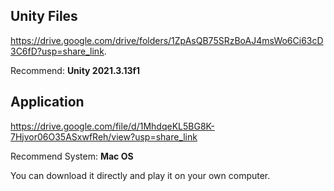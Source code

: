 ## Unity Files
https://drive.google.com/drive/folders/1ZpAsQB75SRzBoAJ4msWo6Ci63cD3C6fD?usp=share_link. 

Recommend: **Unity 2021.3.13f1**

## Application
  https://drive.google.com/file/d/1MhdqeKL5BG8K-7Hjvor06O35ASxwfReh/view?usp=share_link  
  
  Recommend System: **Mac OS**  
  
  You can download it directly and play it on your own computer.
